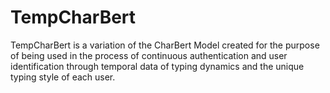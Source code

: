 # TempCharBert

TempCharBert is a variation of the CharBert Model created for the purpose of being used in the process of continuous authentication and user identification through temporal data of typing dynamics and the unique typing style of each user.